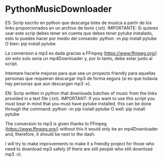# PythonMusicDownloader
ES: Scrip escrito en python que descarga lotes de musica a partir de los links proporcionados en un archivo de texto (.txt).
IMPORTANTE:
Si quieres usar este scrip debes tener en cuenta que debes tener pytube instalado, esto lo puedes hacer por medio del comando:
python -m pip install pytube
O bien:
pip install pytube

La conversion a mp3 es dada gracias a FFmpeg (https://www.ffmpeg.org/) sin esto solo seria un mp4Downloader y, por lo tanto,
debe estar junto al script.

Intentare hacerle mejoras para que sea un proyecto friendly para aquellas personas que requieran descargar mp3 de forma segura
(si es que todavia hay personas que aun descargan mp3 :v).

EN: Scrip written in python that downloads batches of music from the links provided in a text file (.txt).
IMPORTANT:
If you want to use this script you must bear in mind that you must have pytube installed, this can be done through the command:
python -m pip install pytube
O well:
pip install pytube

The conversion to mp3 is given thanks to FFmpeg (https://www.ffmpeg.org/) without this it would only be an mp4Downloader and, therefore,
it should be next to the dash.

I will try to make improvements to make it a friendly project for those who need to download mp3 safely
(if there are still people who still download mp3 :v).
